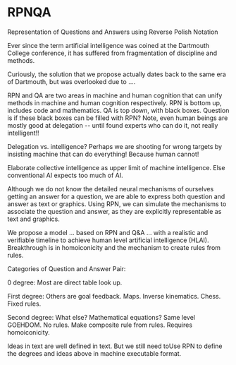 # RPNQA
Representation of Questions and Answers using Reverse Polish Notation


Ever since the term artificial intelligence was coined at the Dartmouth College conference, it has suffered from fragmentation of discipline and methods. 

Curiously, the solution that we propose actually dates back to the same era of Dartmouth, but was overlooked due to ....


RPN and QA are two areas in machine and human cognition that can unify methods in machine and human cognition respectively. RPN is bottom up, includes code and mathematics. QA is top down, with black boxes. Question is if these black boxes can be filled with RPN? Note, even human beings are mostly good at delegation -- until found experts who can do it, not really intelligent!!

Delegation vs. intelligence? Perhaps we are shooting for wrong targets by insisting machine that can do everything! Because human cannot!

Elaborate collective intelligence as upper limit of machine intelligence. Else conventional AI expects too much of AI.






Although we do not know the detailed neural mechanisms of ourselves getting an answer for a question, we are able to express both question and answer as text or graphics. Using RPN, we can simulate the mechanisms to associate the question and answer, as they are explicitly representable as text and graphics.


We propose a model ... based on RPN and Q&A ... with a realistic and verifiable timeline to achieve human level artificial intelligence (HLAI). Breakthrough is in homoiconicity and the mechanism to create rules from rules.

Categories of Question and Answer Pair:

0 degree: Most are direct table look up.

First degree: Others are goal feedback. Maps. Inverse kinematics. Chess. Fixed rules.

Second degree: What else? Mathematical equations? Same level GOEHDOM. No rules. Make composite rule from rules. Requires homoiconicity.

Ideas in text are well defined in text. But we still need toUse RPN to define the degrees and ideas above in machine executable format. 




